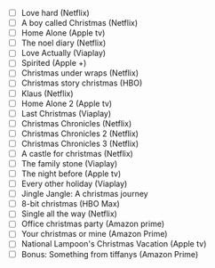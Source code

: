 - [ ] Love hard (Netflix)
- [ ] A boy called Christmas (Netflix)
- [ ] Home Alone (Apple tv)
- [ ] The noel diary (Netflix)
- [ ] Love Actually (Viaplay)
- [ ] Spirited (Apple +)
- [ ] Christmas under wraps (Netflix)
- [ ] Christmas story christmas (HBO)
- [ ] Klaus (Netflix)
- [ ] Home Alone 2 (Apple tv)
- [ ] Last Christmas (Viaplay)
- [ ] Christmas Chronicles (Netflix)
- [ ] Christmas Chronicles 2 (Netflix)
- [ ] Christmas Chronicles 3 (Netflix)
- [ ] A castle for christmas (Netflix)
- [ ] The family stone (Viaplay)
- [ ] The night before (Apple tv)
- [ ] Every other holiday (Viaplay)
- [ ] Jingle Jangle: A christmas journey
- [ ] 8-bit christmas (HBO Max)
- [ ] Single all the way (Netflix)
- [ ] Office christmas party (Amazon prime)
- [ ] Your christmas or mine (Amazon Prime)
- [ ] National Lampoon's Christmas Vacation (Apple tv)
- [ ] Bonus: Something from tiffanys (Amazon Prime)

